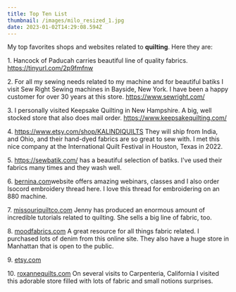 ```yaml
---
title: Top Ten List
thumbnail: /images/milo_resized_1.jpg
date: 2023-01-02T14:29:08.594Z
---
```

M﻿y top favorites shops and websites related to **quilting**. Here they are:

1﻿. Hancock of Paducah carries beautiful line of quality fabrics. <https://tinyurl.com/2p9fmfnw>

2﻿.  For all my sewing needs related to my machine and for beautiful batiks I visit Sew Right Sewing machines in Bayside, New York.  I have been a happy customer for over 30 years at this store. <https://www.sewright.com/>

3﻿. I personally visited Keepsake Quilting in New Hampshire.  A big, well stocked store that also does mail order. <https://www.keepsakequilting.com/>[](keepsakequilting.com)[](https://www.keepsakequilting.com/)

4﻿. [](kalindiquilts.com)https://www.etsy.com/shop/KALINDIQUILTS  They will ship from India, and Ohio, and their hand-dyed fabrics are so great to sew with. I met this nice company at the International Quilt Festival in Houston, Texas in 2022.

5﻿. [](sewbatik.com)<https://sewbatik.com/> has a beautiful selection of batiks.  I've used their fabrics many times and they wash well. 

6﻿. [bernina.com](bernina.com)website offers amazing webinars, classes and I also order Isocord embroidery thread here. I love this thread for embroidering on an 880 machine. 

7﻿. [missouriquiltco.com](missouriquiltco.com) Jenny has produced an enormous amount of incredible tutorials related to quilting. She sells a big line of fabric, too. 

8﻿. [moodfabrics.com](moodfabrics.com) A great resource for all things fabric related.  I purchased lots of denim from this online site.  They also have a huge store in Manhattan that is open to the public.  

9﻿. [etsy.com](etsy.com)

1﻿0. [roxannequilts.com](roxannequilts.com)  On several visits to Carpenteria, California I visited this adorable store filled with lots of fabric and small notions surprises.
